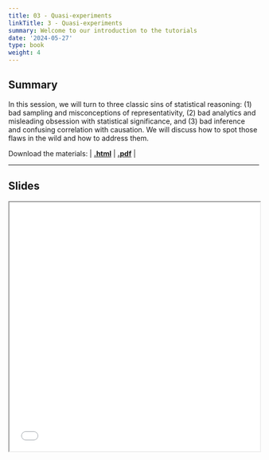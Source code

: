 ```yaml
---
title: 03 - Quasi-experiments
linkTitle: 3 - Quasi-experiments
summary: Welcome to our introduction to the tutorials
date: '2024-05-27'
type: book
weight: 4
---
```


## Summary

In this session, we will turn to three classic sins of statistical reasoning: (1) bad sampling and misconceptions of representativity, (2) bad analytics and misleading obsession with statistical significance, and (3) bad inference and confusing correlation with causation. We will discuss how to spot those flaws in the wild and how to address them.

Download the materials: | [**.html**](https://rawcdn.githack.com/seramirezruiz/data-science-for-policymaking/6167e291b607dfafa76482a6bde92d390648ba97/slides/d2s3-quasi-experiments/d2s3-quasi-experiments.html) | [**.pdf**](https://rawcdn.githack.com/seramirezruiz/data-science-for-policymaking/6167e291b607dfafa76482a6bde92d390648ba97/slides/d2s3-quasi-experiments/d2s3-quasi-experiments.pdf) |


---

## Slides

<iframe src="../../../pdf-slides/d2s1-quasi-experiments.pdf#view=fit" width="100%" height="500px">
    </iframe>

<!--
## Courses in this program

{{< list_children >}}

{{< figure src="featured.jpg" >}}

{{< callout note >}}
The parameter $\mu$ is the mean or expectation of the distribution.
$\sigma$ is its standard deviation.
The variance of the distribution is $\sigma^{2}$.
{{< /callout >}}
-->
